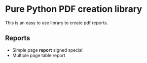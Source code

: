 Pure Python PDF creation library
================================
This is an easy to use library to create pdf reports.

Reports
-------
- Simple page **report** signed special
- Multiple page table report
